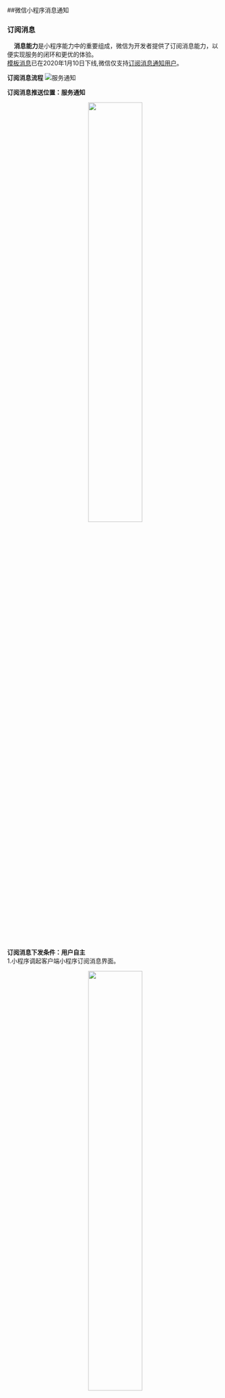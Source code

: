##微信小程序消息通知
### 订阅消息
 &nbsp;&nbsp;&nbsp;&nbsp;**消息能力**是小程序能力中的重要组成，微信为开发者提供了订阅消息能力，以便实现服务的闭环和更优的体验。     
 [模板消息](https://developers.weixin.qq.com/miniprogram/dev/framework/open-ability/template-message.html)已在2020年1月10日下线,微信仅支持[订阅消息通知用户](https://mp.weixin.qq.com/s/hJtDUAxYQXzKpw8O2MYbIQ)。   
  
**订阅消息流程** 
 ![服务通知](/statics/images/2020-0618/1.jpg)    
 
**订阅消息推送位置：服务通知**   
<div align=center>
<img src="/statics/images/2020-0618/图片4.jpg" width="50%">  
</div>

**订阅消息下发条件：用户自主**  
1.小程序调起客户端小程序订阅消息界面。  
<div align=center>
<img src="/statics/images/2020-0618/图片3.jpg" width="50%">  
</div>
2.展示用户订阅消息的操作结果。  
<div align=center>
<img src="/statics/images/2020-0618/图片2.jpg" width="50%">  
</div>
3.订阅成功后，可在服务通知中收到推送，订阅消息卡片可直接跳转到小程序页面。    

**使用说明**    
1.在微信公众平台配置消息通知模版ID：  
<img src="/statics/images/2020-0618/3.jpg" width="100%">  
2.获取下发权限    
详见**小程序端**消息订阅接口 wx.requestSubscribeMessage  
3.调用接口下发订阅消息  
详见**服务端**消息发送接口 subscribeMessage.send

### 接入消息推送    
[消息推送](https://developers.weixin.qq.com/miniprogram/dev/framework/server-ability/message-push.html)

### 其他通知
1.公众号通知    

* 公众号允许向用户发送重要服务通知，如信用卡刷卡通知，商品购买成功通知等。
* 下发公众号[服务消息](https://developers.weixin.qq.com/miniprogram/dev/api-backend/open-api/uniform-message/uniformMessage.send.html)，要求公众号与小程序有绑定且同主体。
* 公众号通知可跳转至该小程序的页面。     
 
<div align=center>
<img src="/statics/images/2020-0618/5.jpg" width="50%">  
</div>
  
**2.微信支付通知**  
在微信APP内调起微信支付后，用户会接收支付通知结果。  
<div align=center>
<img src="/statics/images/2020-0618/6.jpg" width="50%">  
</div>


 